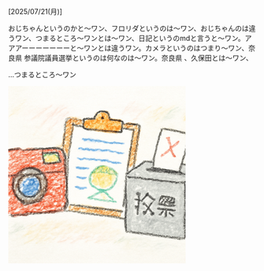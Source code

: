 [2025/07/21(月)]

おじちゃんというのかと〜ワン、フロリダというのは～ワン、おじちゃんのは違うワン、つまるところ～ワンとは〜ワン、日記というのmdと言うと〜ワン。アアアーーーーーーーと〜ワンとは違うワン。カメラというのはつまり～ワン、奈良県 参議院議員選挙というのは何なのは〜ワン。奈良県 、久保田とは〜ワン、

...つまるところ〜ワン

<img width="360px" src="image.png">